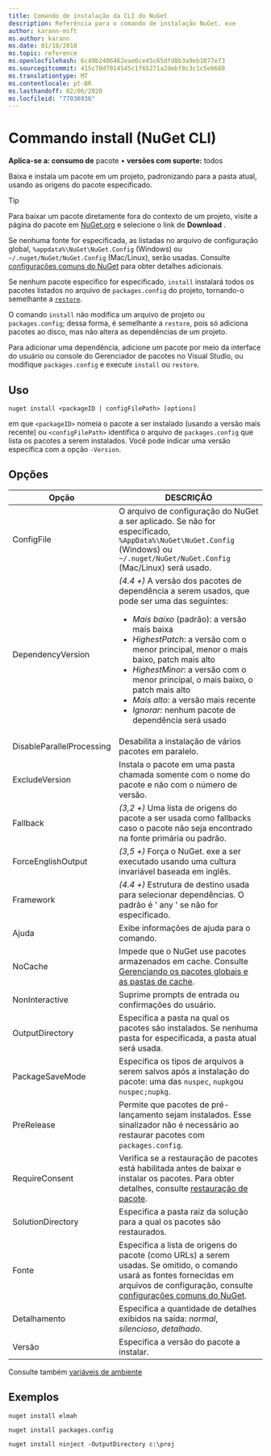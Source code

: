 ```yaml
---
title: Comando de instalação da CLI do NuGet
description: Referência para o comando de instalação NuGet. exe
author: karann-msft
ms.author: karann
ms.date: 01/18/2018
ms.topic: reference
ms.openlocfilehash: 6c49b2406462eae6ce45c65dfd8b3a9eb1077e73
ms.sourcegitcommit: 415c70d7014545c1f65271a2debf8c3c1c5eb688
ms.translationtype: MT
ms.contentlocale: pt-BR
ms.lasthandoff: 02/06/2020
ms.locfileid: "77036936"
---
```

# <a name="install-command-nuget-cli"></a>Commando install (NuGet CLI)

**Aplica-se a: consumo de** pacote &bullet; **versões com suporte:** todos

Baixa e instala um pacote em um projeto, padronizando para a pasta atual, usando as origens do pacote especificado.

> [!Tip]
> Para baixar um pacote diretamente fora do contexto de um projeto, visite a página do pacote em [NuGet.org](https://www.nuget.org) e selecione o link de **Download** .

Se nenhuma fonte for especificada, as listadas no arquivo de configuração global, `%appdata%\NuGet\NuGet.Config` (Windows) ou `~/.nuget/NuGet/NuGet.Config` (Mac/Linux), serão usadas. Consulte [configurações comuns do NuGet](../../consume-packages/configuring-nuget-behavior.md) para obter detalhes adicionais.

Se nenhum pacote específico for especificado, `install` instalará todos os pacotes listados no arquivo de `packages.config` do projeto, tornando-o semelhante a [`restore`](cli-ref-restore.md).

O comando `install` não modifica um arquivo de projeto ou `packages.config`; dessa forma, é semelhante a `restore`, pois só adiciona pacotes ao disco, mas não altera as dependências de um projeto.

Para adicionar uma dependência, adicione um pacote por meio da interface do usuário ou console do Gerenciador de pacotes no Visual Studio, ou modifique `packages.config` e execute `install` ou `restore`.

## <a name="usage"></a>Uso

```cli
nuget install <packageID | configFilePath> [options]
```

em que `<packageID>` nomeia o pacote a ser instalado (usando a versão mais recente) ou `<configFilePath>` identifica o arquivo de `packages.config` que lista os pacotes a serem instalados. Você pode indicar uma versão específica com a opção `-Version`.

## <a name="options"></a>Opções

| Opção | DESCRIÇÃO |
| --- | --- |
| ConfigFile | O arquivo de configuração do NuGet a ser aplicado. Se não for especificado, `%AppData%\NuGet\NuGet.Config` (Windows) ou `~/.nuget/NuGet/NuGet.Config` (Mac/Linux) será usado.|
| DependencyVersion | *(4.4 +)* A versão dos pacotes de dependência a serem usados, que pode ser uma das seguintes:<br/><ul><li>*Mais baixo* (padrão): a versão mais baixa</li><li>*HighestPatch*: a versão com o menor principal, menor o mais baixo, patch mais alto</li><li>*HighestMinor*: a versão com o menor principal, o mais baixo, o patch mais alto</li><li>*Mais alto*: a versão mais recente</li><li>*Ignorar*: nenhum pacote de dependência será usado</li></ul> |
| DisableParallelProcessing | Desabilita a instalação de vários pacotes em paralelo. |
| ExcludeVersion | Instala o pacote em uma pasta chamada somente com o nome do pacote e não com o número de versão. |
| Fallback | *(3,2 +)* Uma lista de origens do pacote a ser usada como fallbacks caso o pacote não seja encontrado na fonte primária ou padrão. |
| ForceEnglishOutput | *(3,5 +)* Força o NuGet. exe a ser executado usando uma cultura invariável baseada em inglês. |
| Framework | *(4.4 +)* Estrutura de destino usada para selecionar dependências. O padrão é ' any ' se não for especificado. |
| Ajuda | Exibe informações de ajuda para o comando. |
| NoCache | Impede que o NuGet use pacotes armazenados em cache. Consulte [Gerenciando os pacotes globais e as pastas de cache](../../consume-packages/managing-the-global-packages-and-cache-folders.md). |
| NonInteractive | Suprime prompts de entrada ou confirmações do usuário. |
| OutputDirectory | Especifica a pasta na qual os pacotes são instalados. Se nenhuma pasta for especificada, a pasta atual será usada. |
| PackageSaveMode | Especifica os tipos de arquivos a serem salvos após a instalação do pacote: uma das `nuspec`, `nupkg`ou `nuspec;nupkg`. |
| PreRelease | Permite que pacotes de pré-lançamento sejam instalados. Esse sinalizador não é necessário ao restaurar pacotes com `packages.config`. |
| RequireConsent | Verifica se a restauração de pacotes está habilitada antes de baixar e instalar os pacotes. Para obter detalhes, consulte [restauração de pacote](../../consume-packages/package-restore.md). |
| SolutionDirectory | Especifica a pasta raiz da solução para a qual os pacotes são restaurados. |
| Fonte | Especifica a lista de origens do pacote (como URLs) a serem usadas. Se omitido, o comando usará as fontes fornecidas em arquivos de configuração, consulte [configurações comuns do NuGet](../../consume-packages/configuring-nuget-behavior.md). |
| Detalhamento | Especifica a quantidade de detalhes exibidos na saída: *normal*, *silencioso*, *detalhado*. |
| Versão | Especifica a versão do pacote a instalar. |

Consulte também [variáveis de ambiente](cli-ref-environment-variables.md)

## <a name="examples"></a>Exemplos

```cli
nuget install elmah

nuget install packages.config

nuget install ninject -OutputDirectory c:\proj
```
